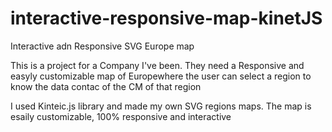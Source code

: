 # interactive-responsive-map-kinetJS
Interactive adn Responsive SVG Europe map

This is a project for a Company I've been. They need a Responsive and easyly customizable map of Europewhere the user can select a region to know the data contac of the CM of that region

I used Kinteic.js library and made my own SVG regions maps. The map is esaily customizable, 100% responsive and interactive
